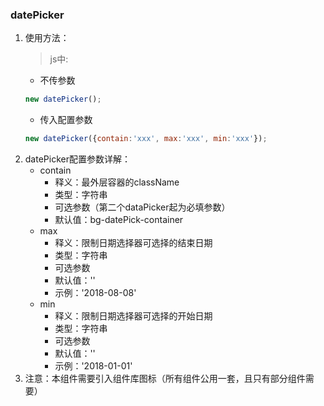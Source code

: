 ### datePicker
1. 使用方法：
    >js中:
    - 不传参数  
    ```javascript
    new datePicker();
    ```
    - 传入配置参数
    ```javascript
    new datePicker({contain:'xxx', max:'xxx', min:'xxx'});
    ```
2. datePicker配置参数详解：
    - contain
        - 释义：最外层容器的className
        - 类型：字符串
        - 可选参数（第二个dataPicker起为必填参数）
        - 默认值：bg-datePick-container
    - max
        - 释义：限制日期选择器可选择的结束日期
        - 类型：字符串
        - 可选参数
        - 默认值：''
        - 示例：'2018-08-08'
    - min
        - 释义：限制日期选择器可选择的开始日期
        - 类型：字符串
        - 可选参数
        - 默认值：''
        - 示例：'2018-01-01'
3. 注意：本组件需要引入组件库图标（所有组件公用一套，且只有部分组件需要）